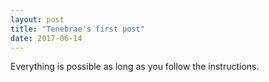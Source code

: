 ```yaml
---
layout: post
title: "Tenebrae's first post"
date: 2017-06-14
---
```


<p>Everything is possible as long as you follow the instructions.<p>
